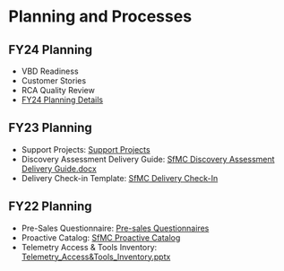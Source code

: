 # Planning and Processes

## FY24 Planning
- VBD Readiness
- Customer Stories
- RCA Quality Review
- [FY24 Planning Details](https://microsoft.sharepoint.com/:b:/t/WWPMCDTUs/EX6C9nNw849ClH-qeLup444BGbrGFr6zixumGTuu5UFeHQ?e=l9YYYV)

## FY23 Planning
- Support Projects: [Support Projects](https://microsoft.sharepoint.com/:f:/t/WWPMCDTUs/EvKp4Pn67sFDrfDymGYTCPMB7Ulx_Zuu_6RViPi8ucnwkQ?e=vDo8PD)
- Discovery Assessment Delivery Guide: [SfMC Discovery Assessment Delivery Guide.docx](https://microsoft.sharepoint.com/:w:/t/WWPMCDTUs/EUWE0ynEh8FOtd2hofYVlXsBT6lNqNwWm3MwzuUsvCUa6g?e=63Zw7r)
- Delivery Check-in Template: [SfMC Delivery Check-In](https://aka.ms/SfMC-MonthlyDeliveryCheckIn-CheckList)

## FY22 Planning
- Pre-Sales Questionnaire: [Pre-sales Questionnaires](https://microsoft.sharepoint.com/:o:/t/WWPMCDTUs/EtnX8KnOdr1NhuhOIoqVbiYB8XCL4LaBnPEh5O1C9VN5oA?e=bBKZdH)
- Proactive Catalog: [SfMC Proactive Catalog](https://msit.powerbi.com/groups/d43d7a15-54d9-4127-a812-d79563fe4468/reports/c343f418-c37d-4e63-9a3d-07642814dc30/ReportSection672b4b9962b683965061)
- Telemetry Access & Tools Inventory: [Telemetry_Access&Tools_Inventory.pptx](https://microsoft.sharepoint.com/:p:/t/WWPMCDTUs/EWVwtql9GqBJgwFz0eZ9mmUB2Elnh5DBa1kN4xDy-hWhUA?e=Lb7SPA)
